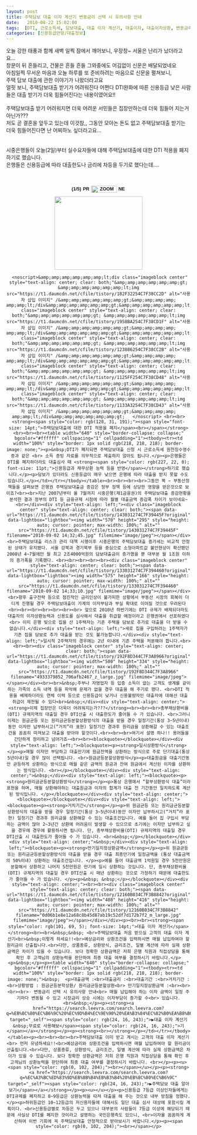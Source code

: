 ```yaml
---
layout: post
title: 주택담보 대출 이자 계산기 변동금리 선택 시 유의사항 안내
date:   2010-08-22 15:02:00
tags:  [DTI, 근로소득세, 담보대출, 대출 이자 계산기, 대출이자, 대출이자상환, 변동금리, 원리금균등분할상환, 주택담보대출, 총부채상환비]
categories: [신용등급만땅/대출정보]
---
```



<p>오늘 강한 태풍과 함께 새벽 일찍 잠에서 깨어보니, 우장창~ 서울은 난리가 났더라고요...<br>창문이 뒤 흔들리고, 건물은 흔들 흔들 그와중에도 어김없이 신문은 배달되었네요<br> 아침일찍 무서운 마음과 오늘 하루를 또 준비하려는 마음으로 신문을 펼쳐보니, <br>주택 담보 대출에 관한 이야기가 나왔더라고요 <br> 얼핏 보니, 주택담보대출 받기가 어려워진다 어쩐다 DTI완화에 따른 신용등급 낮은 사람들은 대출 받기가 더욱 힘들어진다는 내용이였어요!!<br><br>주택담보대출 받기 어려워지면 더욱 어려운 서민들은 집장만하는데 더욱 힘들어 지는거 아닌가??? <br>저도 곧 결혼을 앞두고 있는데 이것참,, 그동안 모아논 돈도 없고 주택담보대출 받기는 더욱 힘들어진다면 난 어찌하노 싶더라고요...<br><br><br>시중은행들이 오늘(2일)부터 실수요자들에 대해 주택담보대출에 대한 DTI 적용을 폐지하기로 했습니다.<br>은행들은 신용등급에 따라 대출한도나 금리에 차등을 두기로 했다는데....<br><br>&nbsp;</p><div style="text-align: center;">

 <div class="tt-gallery-box" id="tt-gallery-22-0" style="width: 100%; text-align: center;"><div class="galleryControl" style="font: bold 0.9em/normal Verdana, Sans-serif; margin-bottom: 10px; font-size-adjust: none; font-stretch: normal;">(1/5) <a style="border: 0px currentColor; border-image: none;" href="http://hangniming.tistory.com/22?category=301898#"><img width="20" height="16" style="vertical-align: middle;" alt="PREVIOUS" src="http://hangniming.tistory.com/image/gallery/gallery_prev.gif"></a> <a style="border: 0px currentColor; border-image: none;" href="http://hangniming.tistory.com/22?category=301898#"><img width="70" height="19" style="vertical-align: middle;" alt="ZOOM" src="http://hangniming.tistory.com/image/gallery/gallery_enlarge.gif"></a> <a style="border: 0px currentColor; border-image: none;" href="http://hangniming.tistory.com/22?category=301898#"><img width="20" height="16" style="vertical-align: middle;" alt="NEXT" src="http://hangniming.tistory.com/image/gallery/gallery_next.gif"></a></div><img width="240" height="200" style="cursor: pointer;" src="https://t1.daumcdn.net/cfile/tistory/182F32254C7F38CC2D"><div class="galleryCaption" style="text-align: center; margin-top: 8px;"></div></div>

	 <noscript>&amp;amp;amp;amp;amp;amp;lt;div class="imageblock center" style="text-align: center; clear: both;"&amp;amp;amp;amp;amp;amp;gt;	&amp;amp;amp;amp;amp;amp;lt;img src="https://t1.daumcdn.net/cfile/tistory/182F32254C7F38CC2D" alt="사용자 삽입 이미지" /&amp;amp;amp;amp;amp;amp;gt;&amp;amp;amp;amp; amp;amp;lt;/div&amp;amp;amp;amp;amp;amp;gt;&amp;amp;amp;amp;amp;amp;lt;div class="imageblock center" style="text-align: center; clear: both;"&amp;amp;amp;amp;amp;amp;gt;	&amp;amp;amp;amp;amp;amp;lt;img src="https://t1.daumcdn.net/cfile/tistory/1958BA254C7F38CD1F" alt="사용자 삽입 이미지" /&amp;amp;amp;amp;amp;amp;gt;&amp;amp;amp;amp; amp;amp;lt;/div&amp;amp;amp;amp;amp;amp;gt;&amp;amp;amp;amp;amp;amp;lt;div class="imageblock center" style="text-align: center; clear: both;"&amp;amp;amp;amp;amp;amp;gt;	&amp;amp;amp;amp;amp;amp;lt;img src="https://t1.daumcdn.net/cfile/tistory/123886254C7F38CC2B" alt="사용자 삽입 이미지" /&amp;amp;amp;amp;amp;amp;gt;&amp;amp;amp;amp; amp;amp;lt;/div&amp;amp;amp;amp;amp;amp;gt;&amp;amp;amp;amp;amp;amp;lt;div class="imageblock center" style="text-align: center; clear: both;"&amp;amp;amp;amp;amp;amp;gt;	&amp;amp;amp;amp;amp;amp;lt;img src="https://t1.daumcdn.net/cfile/tistory/1125FF254C7F38CD48" alt="사용자 삽입 이미지" /&amp;amp;amp;amp;amp;amp;gt;&amp;amp;amp;amp; amp;amp;lt;/div&amp;amp;amp;amp;amp;amp;gt;&amp;amp;amp;amp;amp;amp;lt;div class="imageblock center" style="text-align: center; clear: both;"&amp;amp;amp;amp;amp;amp;gt;	&amp;amp;amp;amp;amp;amp;lt;img src="https://t1.daumcdn.net/cfile/tistory/1133A3254C7F38CD43" alt="사용자 삽입 이미지" /&amp;amp;amp;amp;amp;amp;gt;&amp;amp;amp;amp; amp;amp;lt;/div&amp;amp;amp;amp;amp;amp;gt;	</noscript> <br><br><strong><span style="color: rgb(128, 31, 191);"><span style="font-size: 14pt;">주택담보대출에 대한 DTI 적용을 폐지</span><br></span></strong><br><br><br><table width="640" style="border-collapse: collapse;" bgcolor="#ffffff" cellspacing="1" cellpadding="1"><tbody><tr><td width="100%" style="border: 1px solid rgb(218, 218, 218); border-image: none;"><p>&nbsp;DTI가 폐지되면 주택담보대출 신청 시 근로소득세 원천징수영수증과 같은 <br> 소득 증빙 자료를 의무적으로 제출하지 않아도 됩니다.</p><p>은행들은 DTI를 폐지하더라도 대출심사 때 <strong><span style="color: rgb(227, 22, 0); font-size: 11pt;">신용등급과 채무상환 능력 등을 반영</span></strong>하기로 했습니다.</p><p>담보가 있더라도 신용등급이 매우 낮으면 은행에 따라 대출을 받지 못할 수도 있습니다.</p></td></tr></tbody></table><br><br><br><br>그동안 쭉 ~ 부동산정책들을 살펴보면 은행권 주택담보대출금 증감은 정부 정책 등에 상당한 영향을 받은것으로 보이죠?<br><br>지난 2007년부터 올 7월까지 시중은행(제1금융권)의 주택담보대출 증감현황을 분석한 결과 정부의 DTI 등 금융규제 시점에 따라 월별 대출금액 증감폭 차이가 보이네요~<br></div><div style="text-align: left;"><div class="imageblock center" style="text-align: center; clear: both;"><span data-url="https://t1.daumcdn.net/cfile/tistory/143031274C7F39445F?original" data-lightbox="lightbox"><img width="570" height="295" style="height: auto; cursor: pointer; max-width: 100%;" alt="" src="https://t1.daumcdn.net/cfile/tistory/143031274C7F39445F" filename="2010-09-02 14;32;45.jpg" filemime="image/jpeg"></span></div><br>주택담보대출 리스크 관리 대책 시행이후 시중은행의 주택담보대출 증가세는 비교적 안정된 상태가 유지됐다. 서울 강북과 경기북부 등을 중심으로 소형아파트값 불안현상이 확산됐던 2008년 4~7월에만 월 최고 2조4000억원의 담보대출금이 증가했을 뿐 대부분 월 1조원 이하의 증가폭을 기록했다. <br><br><br><br><br><div class="imageblock center" style="text-align: center; clear: both;"><span data-url="https://t1.daumcdn.net/cfile/tistory/133031274C7F394460?original" data-lightbox="lightbox"><img width="575" height="166" style="height: auto; cursor: pointer; max-width: 100%;" alt="" src="https://t1.daumcdn.net/cfile/tistory/133031274C7F394460" filename="2010-09-02 14;33;10.jpg" filemime="image/jpeg"></span></div><br>향후 출구전략 등으로 점진적인 금리인상이 불가피한 상황에서 부동산 시장의 회복이 더디게 진행될 경우 주택담보대출이 가계의 이자부담과 부실 확대로 이어질 것으로 우려된다<br><br><br><br><br><br><br> 앞으로 2010년 하반기에는 DTI 규제가 배제되더라도 대출자의 이자상환능력과 신용도를 심사해서 대출을 취급할 예정이라고 은행권에서 선포하였다 <br> 이미 은행 빚으로 집을 산 1주택자는 기존 주택을 담보로 추가로 대출을 더 받을 수 없습니다.</div><div style="text-align: left;">새로 집을 구입하려는 1주택자가 기존 집을 담보로 추가 대출을 받는 것도 불가능합니다.</div><div style="text-align: left;">일시적 2주택자의 경우에는 2년 이내에 기존 주택을 처분해야 합니다.<br><br><br><div class="imageblock center" style="text-align: center; clear: both;"><span data-url="https://t1.daumcdn.net/cfile/tistory/192F8D344C7F3A8966?original" data-lightbox="lightbox"><img width="500" height="334" style="height: auto; cursor: pointer; max-width: 100%;" alt="" src="https://t1.daumcdn.net/cfile/tistory/192F8D344C7F3A8966" filename="4933379852_706afb2467_z_large.jpg" filemime="image/jpeg"></span></div><br><br>&nbsp;주부나 자영업자 등 입증 소득이 없는 고객도 생계를 같이 하는 가족의 소득 내역 등을 파악해 문제가 없을 경우 대출을 해 주기로 했다. <br>DTI 적용을 배제하더라도 연체 이력 등으로 신용등급이 낮거나 신용불량자인 대출자에 대해선 대출 취급이 제한될 수 있다<br>&nbsp;</div><div style="text-align: center;"><strong>이제 집장만은 더욱더 어려워지는가???</strong><br><br><br>총부채상환비율(DTI) 규제지역의 대출일 경우 DTI산출 시 대출한도가 줄어들 수 가 있습니다. <br>그러니 이제는 원금균등 또는 원리금균등분할상환방식의 대출을 받을 경우 일정기간(통상 3~5년이내)동안 이자만 납부하시고(“거치”라 표현) 일정기간 경과후 원리금을 상환해갈 수 있는 대출조건을 꼼꼼히 따져보고 대출을 받아야 할것이다.<br><br><br>여기서 설명 하나!! 용어들을 간단하게 정리하고 넘어가죠~<br><br><blockquote></blockquote></div><div style="text-align: left;"><blockquote><p><strong>일시상환방식</strong></p><p>매월 이자만 부담하고 대출만기에 원금전액을 상환하는 방식으로 주로 단기대출(통상5년이내)일 경우 많이 선택됩니다. <br>원금균등분할상환방식</p><p>대출원금을 대출기간동안 균등하게 상환하는 방식으로 매월 같은 금액의 원금과 잔여 원금에서 계산된 이자를 상환하는 방식입니다. <br></p></blockquote></div><div style="text-align: center;">&nbsp;</div><div style="text-align: left;"><blockquote><p><strong>원리금균등분할상환방식</strong></p><p>통상 은행에서 “할부상환방식 대출”이라 표현을 하며, 매월 상환해야하는 대출원금과 이자의 합계가 대출 전 기간동안 일치하도록 계산된 방식입니다. </p></blockquote></div><div style="text-align: center;"><blockquote></blockquote></div><div style="text-align: left;"><blockquote><p><strong>거치기간</strong></p><p>위 원금균등 또는 원리금균등분할상환방식의 대출을 받을 경우 일정기간(통상 3~5년이내)동안 이자만 납부하시고(“거치”라 표현) 일정기간 경과후 원리금을 상환해갈 수 있는 대출조건입니다. 예를 들어 집 구입시 부담하는 금액이 많아 2~3년간 상환에 어려움이 발생할 수 있으므로 초기에는 이자만 납부하고 싶을 경우에 경우에 활용하시면 됩니다. 단, 총부채상환비율(DTI) 규제지역의 대출일 경우 DTI산출 시 대출한도가 줄어들 수 가 있습니다. <br>&nbsp;</p></blockquote></div><div style="text-align: center;">&nbsp;</div><div style="text-align: left;"><blockquote><p><strong>만기일지정상환금액</strong></p><p>위 원금균등 또는 원리금균등분할상환방식의 대출을 받을 경우 대출 최종만기에 일정금액을 (통상 대출금액의 50%이내) 상환하는 대출조건입니다. </p><p>예를 들어 대출금액 1억원일 경우 5천만원은 분할해서 상환하고 나머지 5천만원은 만기에 일시 상환하는 것입니다. 단, 총부채상환비율(DTI) 규제지역의 대출일 경우 DTI산출 시 매년 상환하는 것으로 가정하기 때문에 대출한도가 줄어들 수 가 있습니다. </p><p>&nbsp; &nbsp;</p></blockquote></div><div style="text-align: center;"><br><br><div class="imageblock center" style="text-align: center; clear: both;"><span data-url="https://t1.daumcdn.net/cfile/tistory/12160B034C7F3B8842?original" data-lightbox="lightbox"><img width="480" height="416" style="height: auto; cursor: pointer; max-width: 100%;" alt="" src="https://t1.daumcdn.net/cfile/tistory/12160B034C7F3B8842" filename="0d06b1e8e12a68c8b45d87ab19c52df7d172b7f2_m_large.jpg" filemime="image/jpeg"></span></div></div><p><br><br><strong><span style="color: rgb(101, 69, 5); font-size: 14pt;">대출 이자 계산기</span></strong><br><br>&nbsp;&nbsp; <br>주택담보대출 처음 받으실 고객의 대출 이자 계산기<br>&nbsp;이렇게 하세요!!<br>예상금리와 상환조건을 입력하시면 매월 납입하여야 할 원리금이 산출됩니다.<br>다만, 상품종류, 상환방식, 금리조건, 일별 계산에 따라 실제 상환금액은 차이가 있을 수 있습니다. 보다 정확한 상환금액은 저희 은행 직원과 직접상담을 통해 확인 후 고객님의 상환능력을 판단하여 최종 대출 여부를 결정하시기 바랍니다.</p><p>&nbsp;</p><p><table width="640" style="border-collapse: collapse;" bgcolor="#ffffff" cellspacing="1" cellpadding="1"><tbody><tr><td width="100%" style="border: 1px solid rgb(218, 218, 218); border-image: none;">&nbsp;  <p>대출금액 :<br>대출금리 :<br>대출기간 :<br>거치기간 :<br>상황방법 : 원금균등분학상환/ 원리금균등분할상환<br> 만기일지정상환금액 :<br><br><br><br>☞ 변동금리 선택 시 유의사항 안내<br> 매월 납입해야 하는 이자 금액이 일정 주기마다 변동될 수 있고 시장금리 상승 시에는 이자부담이 증가할 수<br> 있습니다. <br>&nbsp;</p><p><strong><a href="https://search.leevra.com/search.leevra.com?q=%EB%8C%80%EC%B6%9C%20%EC%9D%B4%EC%9E%90%20%EA%B3%84%EC%82%B0%EA%B8%B0" target="_self"><span style="color: rgb(24, 16, 243);">▶대출 이자 계산기&nbsp;무료로 사용해보</span><span style="color: rgb(24, 16, 243);">기</span></a></strong></p><p><strong><br></strong></p></td></tr></tbody></table><p><br><br><br><br>주택담보대출 이미 받고 계시는 고객의 대출 이자 계산기<br> 먼저 유념하세요!!<br>예상금리와 상환조건을 입력하시면 매월 납입하여야 할 원리금이 산출됩니다.<br>다만, 상품종류, 상환방식, 금리조건, 일별 계산에 따라 실제 상환금액은 차이가 있을 수 있습니다. 보다 정확한 상환금액은 저희 은행 직원과 직접상담을 통해 확인 후 고객님의 상환능력을 판단하여 최종 대출 여부를 결정하시기 바랍니다. <br></p><p><u><span style="color: rgb(0, 102, 204);"><br></span></u></p><p><strong><a href="https://search.leevra.com/search.leevra.com?q=%EC%A3%BC%ED%83%9D%EB%8B%B4%EB%B3%B4%20%EB%8C%80%EC%B6%9C" target="_self"><span style="color: rgb(24, 16, 243);">▶주택담보 대출 알아보기</span></a></strong></p><p><u>​</u></p><p>신용등급 7등급 이상인자들에게는 DTI규제를 폐지하고 8~9등급은 상환능력을 따져 대출을 해 주는 것으로 내부 방침을 정했다. </p><p>하위등급인 10~12등급의 저신용자들에 대해서도 일단 대출 심사 대상에 포함시킬 계획이다. <br>신용등급별로 차등은 두고 있으나 대부분의 사람들이 7등급 이상에 해당되기 때문에 사실상 DTI를 폐지한 것이라고 설명하는 국민은행측도 있으니, <br>이자율 꼼꼼하게 계산하여 이번 기회에 꼭 주택담보대출 안정적으로 받아보시기 바랍니다.</p><p><span style="color: rgb(0, 102, 204);"><br></span></p>